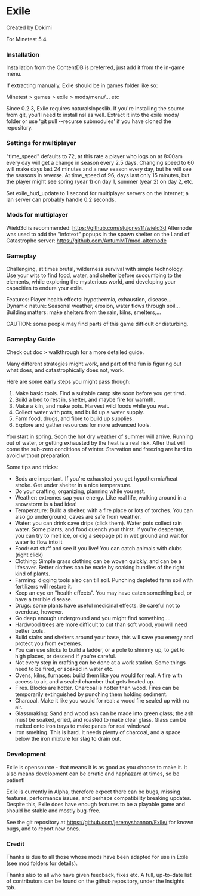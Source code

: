 # Exile

Created by Dokimi

For Minetest 5.4

### Installation
Installation from the ContentDB is preferred, just add it from the in-game menu.

If extracting manually, Exile should be in games folder like so:

Minetest > games > exile > mods/menu/... etc

Since 0.2.3, Exile requires naturalslopeslib. If you're installing the source
from git, you'll need to install nsl as well. Extract it into the exile mods/
folder or use 'git pull --recurse submodules' if you have cloned the repository.

### Settings for multiplayer
"time_speed" defaults to 72, at this rate a player who logs on at 8:00am every
day will get a change in season every 2.5 days. Changing speed to 60 will make
days last 24 minutes and a new season every day, but he will see the seasons
in reverse. At time_speed of 96, days last only 15 minutes, but the player
might see spring (year 1) on day 1, summer (year 2) on day 2, etc.

Set exile_hud_update to 1 second for multiplayer servers on the internet; a
lan server can probably handle 0.2 seconds.

### Mods for multiplayer
Wield3d is recommended: https://github.com/stujones11/wield3d
Alternode was used to add the "infotext" popups in the spawn shelter on the
Land of Catastrophe server: https://github.com/AntumMT/mod-alternode

### Gameplay
Challenging, at times brutal, wilderness survival with simple technology.
Use your wits to find food, water, and shelter before succumbing to the elements,
while exploring the mysterious world, and developing your capacities to endure your exile.

Features:
Player health effects: hypothermia, exhaustion, disease...
Dynamic nature: Seasonal weather, erosion, water flows through soil...
Building matters: make shelters from the rain, kilns, smelters,...

CAUTION: some people may find parts of this game difficult or disturbing.

### Gameplay Guide
Check out doc > walkthrough for a more detailed guide.

Many different strategies might work, and part of the fun is figuring out what does,
and catastrophically does not, work.

Here are some early steps you might pass though:
1. Make basic tools. Find a suitable camp site soon before you get tired.
2. Build a bed to rest in, shelter, and maybe fire for warmth.
3. Make a kiln, and make pots. Harvest wild foods while you wait.
4. Collect water with pots, and build up a water supply.
5. Farm food, drugs, and fibre to build up supplies.
6. Explore and gather resources for more advanced tools.

You start in spring. Soon the hot dry weather of summer will arrive.
Running out of water, or getting exhausted by the heat is a real risk.
After that will come the sub-zero conditions of winter.
Starvation and freezing are hard to avoid without preparation.


Some tips and tricks:
- Beds are important. If you're exhausted you get hypothermia/heat stroke. Get under shelter in a nice temperature.
- Do your crafting, organizing, planning while you rest.
- Weather: extremes sap your energy. Like real life, walking around in a snowstorm is a bad idea!
- Temperature: Build a shelter, with a fire place or lots of torches. You can also go underground, caves are safe from weather.
- Water: you can drink cave drips (click them). Water pots collect rain water. Some plants, and food quench your thirst. If you're desperate, you can try to melt ice, or dig a seepage pit in wet ground and wait for water to flow into it
- Food: eat stuff and see if you live! You can catch animals with clubs (right click)
- Clothing: Simple grass clothing can be woven quickly, and can be a lifesaver. Better clothes can be made by soaking bundles of the right kind of plants.
- Farming: digging tools also can till soil. Punching depleted farm soil with fertilizers will restore it.
- Keep an eye on "health effects". You may have eaten something bad, or have a terrible disease.
- Drugs: some plants have useful medicinal effects. Be careful not to overdose, however.
- Go deep enough underground and you might find something....
- Hardwood trees are more difficult to cut than soft wood, you will need better tools.
- Build stairs and shelters around your base, this will save you energy and protect you from extremes.
- You can use sticks to build a ladder, or a pole to shimmy up, to get to high places, or descend if you're careful.
- Not every step in crafting can be done at a work station. Some things need to be fired, or soaked in water etc.
- Ovens, kilns, furnaces: build them like you would for real. A fire with access to air, and a sealed chamber that gets heated up.
- Fires. Blocks are hotter. Charcoal is hotter than wood. Fires can be temporarily extinguished by punching them holding sediment.
- Charcoal. Make it like you would for real: a wood fire sealed up with no air.
- Glassmaking: Sand and wood ash can be made into green glass; the ash must be soaked, dried, and roasted to make clear glass. Glass can be melted onto iron trays to make panes for real windows!
- Iron smelting. This is hard. It needs plenty of charcoal, and a space below the iron mixture for slag to drain out.


### Development
Exile is opensource - that means it is as good as you choose to make it.
It also means development can be erratic and haphazard at times, so be patient!

Exile is currently in Alpha, therefore expect there can be bugs, missing features, performance issues,
and perhaps compatibility breaking updates.
Despite this, Exile does have enough features to be a playable game and should be stable and mostly
bug-free.

See the git repository at
https://github.com/jeremyshannon/Exile/ for known bugs, and to report new ones.

### Credit
Thanks is due to all those whose mods have been adapted for use in Exile (see mod folders for details).

Thanks also to all who have given feedback, fixes etc. A full, up-to-date list of contributors can be
found on the github repository, under the Insights tab.


